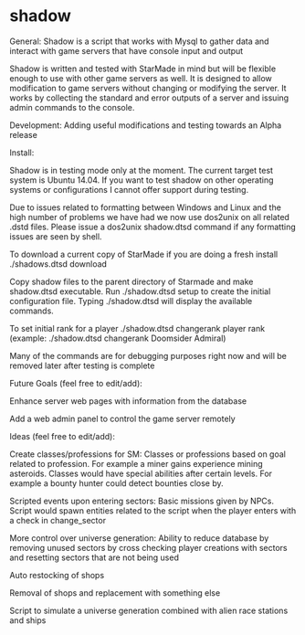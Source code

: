 shadow
======

General:
Shadow is a script that works with Mysql to gather data and interact with game servers that have console input and output

Shadow is written and tested with StarMade in mind but will be flexible enough to use with other game servers as well.  It is designed to allow modification to game servers without changing or modifying the server.  It works by collecting the standard and error outputs of a server and issuing admin commands to the console.


Development:
Adding useful modifications and testing towards an Alpha release


Install:

Shadow is in testing mode only at the moment.  The current target test system is Ubuntu 14.04.  If you want to test shadow on other operating systems or configurations I cannot offer support during testing.  

Due to issues related to formatting between Windows and Linux and the high number of problems we have had we now use dos2unix on all related .dstd files.  Please issue a dos2unix shadow.dtsd command if any formatting issues are seen by shell.

To download a current copy of StarMade if you are doing a fresh install ./shadows.dtsd download

Copy shadow files to the parent directory of Starmade and make shadow.dtsd executable.  Run ./shadow.dtsd setup to create the initial configuration file.  Typing ./shadow.dtsd will display the available commands.

To set initial rank for a player ./shadow.dtsd changerank player rank (example: ./shadow.dtsd changerank Doomsider Admiral)

Many of the commands are for debugging purposes right now and will be removed later after testing is complete 

Future Goals (feel free to edit/add):

Enhance server web pages with information from the database

Add a web admin panel to control the game server remotely


Ideas (feel free to edit/add):

Create classes/professions for SM:
Classes or professions based on goal related to profession.  For example a miner gains experience mining asteroids.  Classes would have special abilities after certain levels.  For example a bounty hunter could detect bounties close by.

Scripted events upon entering sectors:
Basic missions given by NPCs.  Script would spawn entities related to the script when the player enters with a check in change_sector

More control over universe generation:
Ability to reduce database by removing unused sectors by cross checking player creations with sectors and resetting sectors that are not being used

Auto restocking of shops

Removal of shops and replacement with something else

Script to simulate a universe generation combined with alien race stations and ships 
